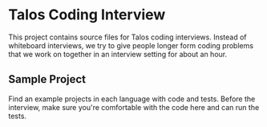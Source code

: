 # Talos Coding Interview

This project contains source files for Talos coding interviews. Instead of whiteboard interviews, we try to give people longer form coding problems that we work on together in an interview setting for about an hour.

## Sample Project

Find an example projects in each language with code and tests. Before the interview, make sure you're comfortable with the code here and can run the tests.
